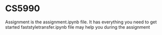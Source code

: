 # CS5990
Assignment is the assignment.ipynb file. It has everything you need to get started
faststyletransfer.ipynb file may help you during the assignment
